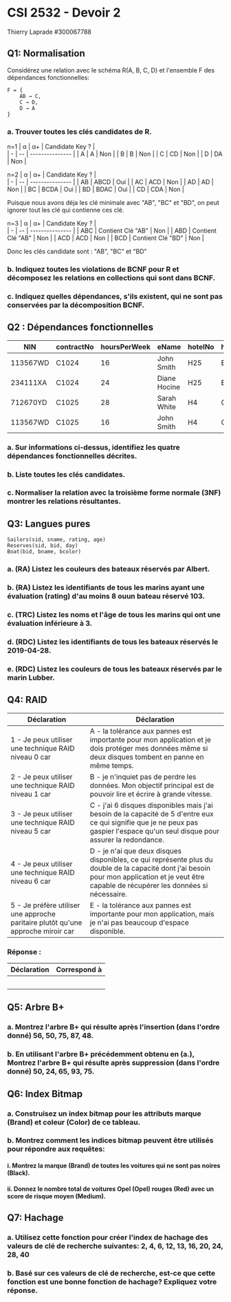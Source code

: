 # CSI 2532 - Devoir 2

Thierry Laprade #300067788

## Q1: Normalisation

Considérez une relation avec le schéma R(A, B, C, D) et l'ensemble F des dépendances fonctionnelles:

```
F = {
    AB → C,
    C → D,
    D → A
}
```

### a. Trouver toutes les clés candidates de R.

n=1
| α | α+ | Candidate Key ? |  
| - | -- | --------------- |
| A | A | Non |
| B | B | Non |
| C | CD | Non |
| D | DA | Non |

n=2
| α | α+ | Candidate Key ? |  
| - | -- | --------------- |
| AB | ABCD | Oui |
| AC | ACD | Non |
| AD | AD | Non |
| BC | BCDA | Oui |
| BD | BDAC | Oui |
| CD | CDA | Non |

Puisque nous avons déja les clé minimale avec "AB", "BC" et "BD", on peut ignorer tout les clé qui contienne ces clé.

n=3
| α | α+ | Candidate Key ? |  
| - | -- | --------------- |
| ABC | Contient Clé "AB" | Non |
| ABD | Contient Clé "AB" | Non |
| ACD | ACD | Non |
| BCD | Contient Clé "BD" | Non |

Donc les clés candidate sont : "AB", "BC" et "BD"

### b. Indiquez toutes les violations de BCNF pour R et décomposez les relations en collections qui sont dans BCNF.



### c. Indiquez quelles dépendances, s'ils existent, qui ne sont pas conservées par la décomposition BCNF.

## Q2 : Dépendances fonctionnelles

| NIN | contractNo | hoursPerWeek | eName | hotelNo | hotelLocation |
| - | - | - | - | - | - |
| 113567WD | C1024 | 16 | John Smith | H25 | Edinburgh |
| 234111XA | C1024 | 24 | Diane Hocine | H25 | Edinburgh |
| 712670YD | C1025 | 28 | Sarah White | H4 | Glasgow |
| 113567WD | C1025 | 16 | John Smith | H4 | Glasgow |

### a. Sur informations ci-dessus, identifiez les quatre dépendances fonctionnelles décrites.


### b. Liste toutes les clés candidates.


### c. Normaliser la relation avec la troisième forme normale (3NF) montrer les relations résultantes.


## Q3: Langues pures

```
Sailors(sid, sname, rating, age)
Reserves(sid, bid, day)
Boat(bid, bname, bcolor)
```

### a. (RA) Listez les couleurs des bateaux réservés par Albert.


### b. (RA) Listez les identifiants de tous les marins ayant une évaluation (rating) d'au moins 8 ouun bateau réservé 103.


### c. (TRC) Listez les noms et l'âge de tous les marins qui ont une évaluation inférieure à 3.


### d. (RDC) Listez les identifiants de tous les bateaux réservés le 2019-04-28.


### e. (RDC) Listez les couleurs de tous les bateaux réservés par le marin Lubber.


## Q4: RAID

| Déclaration | Déclaration |
| - | - |
| 1 - Je peux utiliser une technique RAID niveau 0 car | A - la tolérance aux pannes est importante pour mon application et je dois protéger mes données même si deux disques tombent en panne en même temps. |
| 2 - Je peux utiliser une technique RAID niveau 1 car | B - je n'inquiet pas de perdre les données. Mon objectif principal est de pouvoir lire et écrire à grande vitesse. |
| 3 - Je peux utiliser une technique RAID niveau 5 car | C - j'ai 6 disques disponibles mais j'ai besoin de la capacité de 5 d'entre eux ce qui signifie que je ne peux pas gaspier l'espace qu'un seul disque pour assurer la redondance. |
| 4 - Je peux utiliser une technique RAID niveau 6 car | D - je n'ai que deux disques disponibles, ce qui représente plus du double de la capacité dont j'ai besoin pour mon application et je veut être capable de récupérer les données si nécessaire. |
| 5 - Je préfère utiliser une approche paritaire plutôt qu'une approche miroir car | E - la tolérance aux pannes est importante pour mon application, mais je n'ai pas beaucoup d'espace disponible. |

### Réponse :

| Déclaration | Correspond à |
| - | - |
|  |  |
|  |  |
|  |  |
|  |  |
|  |  |


## Q5: Arbre B+

### a. Montrez l'arbre B+ qui résulte après l'insertion (dans l'ordre donné) 56, 50, 75, 87, 48.


### b. En utilisant l'arbre B+ précédemment obtenu en (a.), Montrez l'arbre B+ qui résulte après suppression (dans l'ordre donné) 50, 24, 65, 93, 75.


## Q6: Index Bitmap

### a. Construisez un index bitmap pour les attributs marque (Brand) et coleur (Color) de ce tableau.
### b. Montrez comment les indices bitmap peuvent être utilisés pour répondre aux requêtes:
#### i. Montrez la marque (Brand) de toutes les voitures qui ne sont pas noires (Black).
#### ii. Donnez le nombre total de voitures Opel (Opel) rouges (Red) avec un score de risque moyen (Medium).


## Q7: Hachage

### a. Utilisez cette fonction pour créer l'index de hachage des valeurs de clé de recherche suivantes: 2, 4, 6, 12, 13, 16, 20, 24, 28, 40


### b. Basé sur ces valeurs de clé de recherche, est-ce que cette fonction est une bonne fonction de hachage? Expliquez votre réponse.